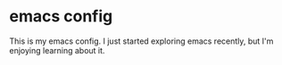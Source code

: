 # emacs config

This is my emacs config.  I just started exploring emacs recently, but I'm enjoying learning about it.
